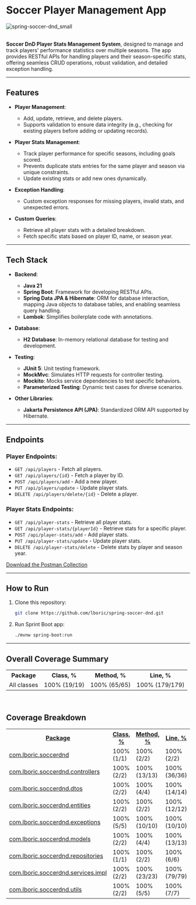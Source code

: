 # Soccer Player Management App

![spring-soccer-dnd_small](https://github.com/user-attachments/assets/da79f9a3-34b8-4096-bb98-81d48bfa8bb7)
<br/><br/>

**Soccer DnD Player Stats Management System**, designed to manage and track players' performance statistics over multiple seasons. The app provides RESTful APIs for handling players and their season-specific stats, offering seamless CRUD operations, robust validation, and detailed exception handling.

---

## **Features**
- **Player Management**:
  - Add, update, retrieve, and delete players.
  - Supports validation to ensure data integrity (e.g., checking for existing players before adding or updating records).

- **Player Stats Management**:
  - Track player performance for specific seasons, including goals scored.
  - Prevents duplicate stats entries for the same player and season via unique constraints.
  - Update existing stats or add new ones dynamically.
  
- **Exception Handling**:
  - Custom exception responses for missing players, invalid stats, and unexpected errors.

- **Custom Queries**:
  - Retrieve all player stats with a detailed breakdown.
  - Fetch specific stats based on player ID, name, or season year.

---

## **Tech Stack**
- **Backend**:
  - **Java 21**
  - **Spring Boot**: Framework for developing RESTful APIs.
  - **Spring Data JPA & Hibernate**: ORM for database interaction, mapping Java objects to database tables, and enabling seamless query handling.
  - **Lombok**: Simplifies boilerplate code with annotations.
  
- **Database**:
  - **H2 Database**: In-memory relational database for testing and development.

- **Testing**:
  - **JUnit 5**: Unit testing framework.
  - **MockMvc**: Simulates HTTP requests for controller testing.
  - **Mockito**: Mocks service dependencies to test specific behaviors.
  - **Parameterized Testing**: Dynamic test cases for diverse scenarios.

- **Other Libraries**:
  - **Jakarta Persistence API (JPA)**: Standardized ORM API supported by Hibernate.

---

## **Endpoints**
### Player Endpoints:
- `GET /api/players` - Fetch all players.
- `GET /api/players/{id}` - Fetch a player by ID.
- `POST /api/players/add` - Add a new player.
- `PUT /api/players/update` - Update player stats.
- `DELETE /api/players/delete/{id}` - Delete a player.

### Player Stats Endpoints:
- `GET /api/player-stats` - Retrieve all player stats.
- `GET /api/player-stats/{playerId}` - Retrieve stats for a specific player.
- `POST /api/player-stats/add` - Add player stats.
- `PUT /api/player-stats/update` - Update player stats.
- `DELETE /api/player-stats/delete` - Delete stats by player and season year.

[Download the Postman Collection](https://github.com/lboric/spring-soccer-dnd/blob/main/src/main/resources/spring-soccer-dnd.postman_collection.json)

---

## **How to Run**
1. Clone this repository:
   ```bash
   git clone https://github.com/lboric/spring-soccer-dnd.git
2. Run Sprint Boot app:
   ```bash
   ./mvnw spring-boot:run

---

<h2>Overall Coverage Summary </h2>
<table class="coverageStats">
  <tr>
    <th class="name">Package</th>
<th class="coverageStat 
">
  Class, %
</th>
<th class="coverageStat 
">
  Method, %
</th>
<th class="coverageStat 
">
  Line, %
</th>
  </tr>
  <tr>
    <td class="name">All classes</td>
<td class="coverageStat">
  <span class="percent">
    100%
  </span>
  <span class="absValue">
    (19/19)
  </span>
</td>
<td class="coverageStat">
  <span class="percent">
    100%
  </span>
  <span class="absValue">
    (65/65)
  </span>
</td>
<td class="coverageStat">
  <span class="percent">
    100%
  </span>
  <span class="absValue">
    (179/179)
  </span>
</td>
  </tr>
</table>

<br/>
<h2>Coverage Breakdown</h2>

<table class="coverageStats">
<tr>
  <th class="name  sortedAsc
">
<a href="https://github.com/lboric/spring-soccer-dnd/blob/main/htmlReport/index_SORT_BY_NAME_DESC.html">Package</a>  </th>
<th class="coverageStat 
">
  <a href="https://github.com/lboric/spring-soccer-dnd/blob/main/htmlReport/index_SORT_BY_CLASS.html">Class, %</a>
</th>
<th class="coverageStat 
">
  <a href="https://github.com/lboric/spring-soccer-dnd/blob/main/htmlReport/index_SORT_BY_METHOD.html">Method, %</a>
</th>
<th class="coverageStat 
">
  <a href="https://github.com/lboric/spring-soccer-dnd/blob/main/htmlReport/index_SORT_BY_LINE.html">Line, %</a>
</th>
</tr>
  <tr>
    <td class="name"><a href="https://github.com/lboric/spring-soccer-dnd/blob/main/htmlReport/ns-1/index.html">com.lboric.soccerdnd</a></td>
<td class="coverageStat">
  <span class="percent">
    100%
  </span>
  <span class="absValue">
    (1/1)
  </span>
</td>
<td class="coverageStat">
  <span class="percent">
    100%
  </span>
  <span class="absValue">
    (2/2)
  </span>
</td>
<td class="coverageStat">
  <span class="percent">
    100%
  </span>
  <span class="absValue">
    (2/2)
  </span>
</td>
  </tr>
  <tr>
    <td class="name"><a href="https://github.com/lboric/spring-soccer-dnd/blob/main/htmlReport/ns-2/index.html">com.lboric.soccerdnd.controllers</a></td>
<td class="coverageStat">
  <span class="percent">
    100%
  </span>
  <span class="absValue">
    (2/2)
  </span>
</td>
<td class="coverageStat">
  <span class="percent">
    100%
  </span>
  <span class="absValue">
    (13/13)
  </span>
</td>
<td class="coverageStat">
  <span class="percent">
    100%
  </span>
  <span class="absValue">
    (36/36)
  </span>
</td>
  </tr>
  <tr>
    <td class="name"><a href="https://github.com/lboric/spring-soccer-dnd/blob/main/htmlReport/ns-3/index.html">com.lboric.soccerdnd.dtos</a></td>
<td class="coverageStat">
  <span class="percent">
    100%
  </span>
  <span class="absValue">
    (2/2)
  </span>
</td>
<td class="coverageStat">
  <span class="percent">
    100%
  </span>
  <span class="absValue">
    (4/4)
  </span>
</td>
<td class="coverageStat">
  <span class="percent">
    100%
  </span>
  <span class="absValue">
    (14/14)
  </span>
</td>
  </tr>
  <tr>
    <td class="name"><a href="https://github.com/lboric/spring-soccer-dnd/blob/main/htmlReport/ns-4/index.html">com.lboric.soccerdnd.entities</a></td>
<td class="coverageStat">
  <span class="percent">
    100%
  </span>
  <span class="absValue">
    (2/2)
  </span>
</td>
<td class="coverageStat">
  <span class="percent">
    100%
  </span>
  <span class="absValue">
    (2/2)
  </span>
</td>
<td class="coverageStat">
  <span class="percent">
    100%
  </span>
  <span class="absValue">
    (12/12)
  </span>
</td>
  </tr>
  <tr>
    <td class="name"><a href="https://github.com/lboric/spring-soccer-dnd/blob/main/htmlReport/ns-5/index.html">com.lboric.soccerdnd.exceptions</a></td>
<td class="coverageStat">
  <span class="percent">
    100%
  </span>
  <span class="absValue">
    (5/5)
  </span>
</td>
<td class="coverageStat">
  <span class="percent">
    100%
  </span>
  <span class="absValue">
    (10/10)
  </span>
</td>
<td class="coverageStat">
  <span class="percent">
    100%
  </span>
  <span class="absValue">
    (10/10)
  </span>
</td>
  </tr>
  <tr>
    <td class="name"><a href="https://github.com/lboric/spring-soccer-dnd/blob/main/htmlReport/ns-6/index.html">com.lboric.soccerdnd.models</a></td>
<td class="coverageStat">
  <span class="percent">
    100%
  </span>
  <span class="absValue">
    (2/2)
  </span>
</td>
<td class="coverageStat">
  <span class="percent">
    100%
  </span>
  <span class="absValue">
    (4/4)
  </span>
</td>
<td class="coverageStat">
  <span class="percent">
    100%
  </span>
  <span class="absValue">
    (13/13)
  </span>
</td>
  </tr>
  <tr>
    <td class="name"><a href="https://github.com/lboric/spring-soccer-dnd/blob/main/htmlReport/ns-7/index.html">com.lboric.soccerdnd.repositories</a></td>
<td class="coverageStat">
  <span class="percent">
    100%
  </span>
  <span class="absValue">
    (1/1)
  </span>
</td>
<td class="coverageStat">
  <span class="percent">
    100%
  </span>
  <span class="absValue">
    (2/2)
  </span>
</td>
<td class="coverageStat">
  <span class="percent">
    100%
  </span>
  <span class="absValue">
    (6/6)
  </span>
</td>
  </tr>
  <tr>
    <td class="name"><a href="https://github.com/lboric/spring-soccer-dnd/blob/main/htmlReport/ns-8/index.html">com.lboric.soccerdnd.services.impl</a></td>
<td class="coverageStat">
  <span class="percent">
    100%
  </span>
  <span class="absValue">
    (2/2)
  </span>
</td>
<td class="coverageStat">
  <span class="percent">
    100%
  </span>
  <span class="absValue">
    (23/23)
  </span>
</td>
<td class="coverageStat">
  <span class="percent">
    100%
  </span>
  <span class="absValue">
    (79/79)
  </span>
</td>
  </tr>
  <tr>
    <td class="name"><a href="https://github.com/lboric/spring-soccer-dnd/blob/main/htmlReport/ns-9/index.html">com.lboric.soccerdnd.utils</a></td>
<td class="coverageStat">
  <span class="percent">
    100%
  </span>
  <span class="absValue">
    (2/2)
  </span>
</td>
<td class="coverageStat">
  <span class="percent">
    100%
  </span>
  <span class="absValue">
    (5/5)
  </span>
</td>
<td class="coverageStat">
  <span class="percent">
    100%
  </span>
  <span class="absValue">
    (7/7)
  </span>
</td>
  </tr>
</table>
</div>


